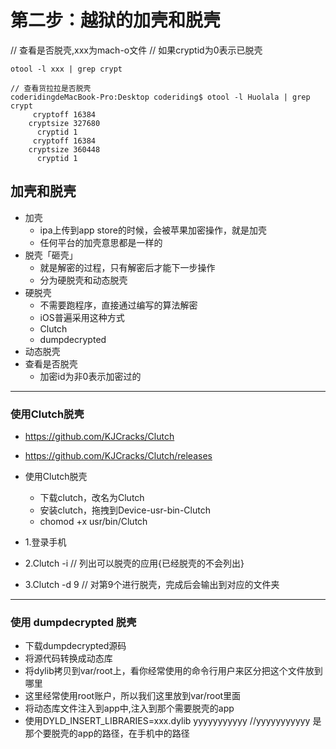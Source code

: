 # 第二步：越狱的加壳和脱壳

// 查看是否脱壳,xxx为mach-o文件
// 如果cryptid为0表示已脱壳
```
otool -l xxx | grep crypt

// 查看货拉拉是否脱壳
coderidingdeMacBook-Pro:Desktop coderiding$ otool -l Huolala | grep crypt
     cryptoff 16384
    cryptsize 327680
      cryptid 1
     cryptoff 16384
    cryptsize 360448
      cryptid 1
```

## 加壳和脱壳
* 加壳
    * ipa上传到app store的时候，会被苹果加密操作，就是加壳
    * 任何平台的加壳意思都是一样的
* 脱壳「砸壳」
    * 就是解密的过程，只有解密后才能下一步操作
    * 分为硬脱壳和动态脱壳
* 硬脱壳
    * 不需要跑程序，直接通过编写的算法解密
    * iOS普遍采用这种方式
    * Clutch
    * dumpdecrypted
* 动态脱壳
* 查看是否脱壳
    * 加密id为非0表示加密过的

---

### 使用Clutch脱壳
* https://github.com/KJCracks/Clutch
* https://github.com/KJCracks/Clutch/releases
* 使用Clutch脱壳
    * 下载clutch，改名为Clutch
    * 安装clutch，拖拽到Device-usr-bin-Clutch
    * chomod +x usr/bin/Clutch

* 1.登录手机
* 2.Clutch -i // 列出可以脱壳的应用{已经脱壳的不会列出}
* 3.Clutch -d 9 // 对第9个进行脱壳，完成后会输出到对应的文件夹

---

### 使用 dumpdecrypted 脱壳
* 下载dumpdecrypted源码
* 将源代码转换成动态库
* 将dylib拷贝到var/root上，看你经常使用的命令行用户来区分把这个文件放到哪里
* 这里经常使用root账户，所以我们这里放到var/root里面
* 将动态库文件注入到app中,注入到那个需要脱壳的app
* 使用DYLD_INSERT_LIBRARIES=xxx.dylib yyyyyyyyyyy  //yyyyyyyyyyy 是那个要脱壳的app的路径，在手机中的路径